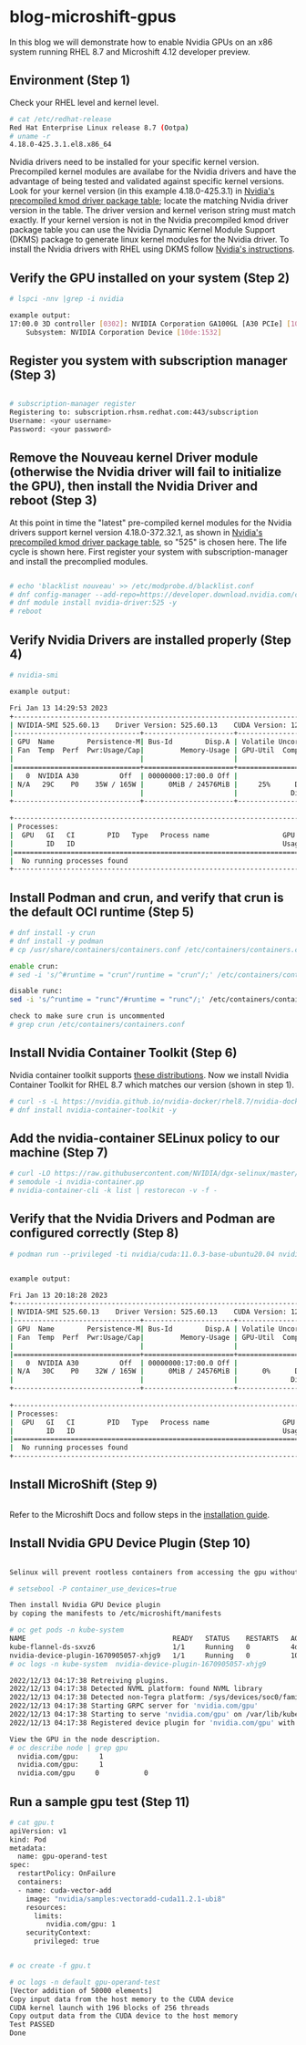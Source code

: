 # blog-microshift-gpus
In this blog we will demonstrate how to enable Nvidia GPUs on an x86 system running RHEL 8.7 and Microshift 4.12 developer preview. 
## Environment (Step 1)
Check your RHEL level and kernel level.
```bash
# cat /etc/redhat-release
Red Hat Enterprise Linux release 8.7 (Ootpa)
# uname -r 
4.18.0-425.3.1.el8.x86_64 
```
Nvidia drivers need to be installed for your specific kernel version. 
Precompiled kernel modules are availabe for the Nvidia drivers and have the advantage of being tested and validated against specific kernel versions. 
Look for your kernel version (in this example 4.18.0-425.3.1) in [Nvidia's precompiled kmod driver package table](https://developer.download.nvidia.com/compute/cuda/repos/rhel8/x86_64/precompiled/); locate the matching Nvidia driver version in the table.
The driver version and kernel verison string must match exactly.  If your kernel version is not in the Nvidia precompiled kmod driver package table you can use the Nvidia Dynamic Kernel Module Support (DKMS) package to generate linux kernel modules for the Nvidia driver. To install the Nvidia drivers with RHEL using DKMS follow [Nvidia's instructions](https://docs.nvidia.com/datacenter/tesla/tesla-installation-notes/index.html). 



## Verify the GPU installed on your system (Step 2)
```bash
# lspci -nnv |grep -i nvidia

example output:	
17:00.0 3D controller [0302]: NVIDIA Corporation GA100GL [A30 PCIe] [10de:20b7] (rev a1)
	Subsystem: NVIDIA Corporation Device [10de:1532]
```

## Register you system with subscription manager (Step 3) 

```bash

# subscription-manager register
Registering to: subscription.rhsm.redhat.com:443/subscription
Username: <your username>
Password: <your password>
```

## Remove the Nouveau kernel Driver module (otherwise the Nvidia driver will fail to initialize the GPU), then install the Nvidia Driver and reboot (Step 3)
At this point in time the "latest" pre-compiled kernel modules for the Nvidia drivers support kernel version 4.18.0-372.32.1, as shown in [Nvidia's precompiled kmod driver package table](https://developer.download.nvidia.com/compute/cuda/repos/rhel8/x86_64/precompiled/), so "525" is chosen here.  The life cycle is shown here.  First register your system with subscription-manager and install the precomplied modules. 
```bash

# echo 'blacklist nouveau' >> /etc/modprobe.d/blacklist.conf
# dnf config-manager --add-repo=https://developer.download.nvidia.com/compute/cuda/repos/rhel8/x86_64/cuda-rhel8.repo
# dnf module install nvidia-driver:525 -y
# reboot
```

## Verify Nvidia Drivers are installed properly (Step 4) 
```bash
# nvidia-smi 

example output:

Fri Jan 13 14:29:53 2023       
+-----------------------------------------------------------------------------+
| NVIDIA-SMI 525.60.13    Driver Version: 525.60.13    CUDA Version: 12.0     |
|-------------------------------+----------------------+----------------------+
| GPU  Name        Persistence-M| Bus-Id        Disp.A | Volatile Uncorr. ECC |
| Fan  Temp  Perf  Pwr:Usage/Cap|         Memory-Usage | GPU-Util  Compute M. |
|                               |                      |               MIG M. |
|===============================+======================+======================|
|   0  NVIDIA A30          Off  | 00000000:17:00.0 Off |                    0 |
| N/A   29C    P0    35W / 165W |      0MiB / 24576MiB |     25%      Default |
|                               |                      |             Disabled |
+-------------------------------+----------------------+----------------------+
                                                                               
+-----------------------------------------------------------------------------+
| Processes:                                                                  |
|  GPU   GI   CI        PID   Type   Process name                  GPU Memory |
|        ID   ID                                                   Usage      |
|=============================================================================|
|  No running processes found                                                 |
+-----------------------------------------------------------------------------+
```


## Install Podman and crun, and verify that crun is the default OCI runtime (Step 5)
```bash
# dnf install -y crun
# dnf install -y podman
# cp /usr/share/containers/containers.conf /etc/containers/containers.conf

enable crun:
# sed -i 's/^#runtime = "crun"/runtime = "crun"/;' /etc/containers/containers.conf

disable runc:
sed -i 's/^runtime = "runc"/#runtime = "runc"/;' /etc/containers/containers.conf

check to make sure crun is uncommented 
# grep crun /etc/containers/containers.conf
```

## Install Nvidia Container Toolkit (Step 6)
Nvidia container toolkit supports [these distributions](https://nvidia.github.io/nvidia-docker/). Now we install Nvidia Container Toolkit for RHEL 8.7 which matches our version (shown in step 1).
```bash
# curl -s -L https://nvidia.github.io/nvidia-docker/rhel8.7/nvidia-docker.repo | tee /etc/yum.repos.d/nvidia-docker.repo
# dnf install nvidia-container-toolkit -y
```

## Add the nvidia-container SELinux policy to our machine (Step 7)
```bash
# curl -LO https://raw.githubusercontent.com/NVIDIA/dgx-selinux/master/bin/RHEL8/nvidia-container.pp
# semodule -i nvidia-container.pp
# nvidia-container-cli -k list | restorecon -v -f -
```



## Verify that the Nvidia Drivers and Podman are configured correctly (Step 8) 
```bash
# podman run --privileged -ti nvidia/cuda:11.0.3-base-ubuntu20.04 nvidia-smi


example output: 

Fri Jan 13 20:18:28 2023       
+-----------------------------------------------------------------------------+
| NVIDIA-SMI 525.60.13    Driver Version: 525.60.13    CUDA Version: 12.0     |
|-------------------------------+----------------------+----------------------+
| GPU  Name        Persistence-M| Bus-Id        Disp.A | Volatile Uncorr. ECC |
| Fan  Temp  Perf  Pwr:Usage/Cap|         Memory-Usage | GPU-Util  Compute M. |
|                               |                      |               MIG M. |
|===============================+======================+======================|
|   0  NVIDIA A30          Off  | 00000000:17:00.0 Off |                    0 |
| N/A   30C    P0    32W / 165W |      0MiB / 24576MiB |      0%      Default |
|                               |                      |             Disabled |
+-------------------------------+----------------------+----------------------+
                                                                               
+-----------------------------------------------------------------------------+
| Processes:                                                                  |
|  GPU   GI   CI        PID   Type   Process name                  GPU Memory |
|        ID   ID                                                   Usage      |
|=============================================================================|
|  No running processes found                                                 |
+-----------------------------------------------------------------------------+

```

## Install MicroShift (Step 9) 

```bash

```
Refer to the Microshift Docs and follow steps in the [installation guide](https://microshift.io/docs/getting-started/). 



## Install Nvidia GPU Device Plugin (Step 10)
```bash

Selinux will prevent rootless containers from accessing the gpu without this setting.

# setsebool -P container_use_devices=true

Then install Nvidia GPU Device plugin
by coping the manifests to /etc/microshift/manifests

# oc get pods -n kube-system
NAME                                    READY   STATUS    RESTARTS   AGE
kube-flannel-ds-sxvz6                   1/1     Running   0          4d10h
nvidia-device-plugin-1670905057-xhjg9   1/1     Running   0          10h
# oc logs -n kube-system  nvidia-device-plugin-1670905057-xhjg9

2022/12/13 04:17:38 Retreiving plugins.
2022/12/13 04:17:38 Detected NVML platform: found NVML library
2022/12/13 04:17:38 Detected non-Tegra platform: /sys/devices/soc0/family file not found
2022/12/13 04:17:38 Starting GRPC server for 'nvidia.com/gpu'
2022/12/13 04:17:38 Starting to serve 'nvidia.com/gpu' on /var/lib/kubelet/device-plugins/nvidia-gpu.sock
2022/12/13 04:17:38 Registered device plugin for 'nvidia.com/gpu' with Kubelet

View the GPU in the node description.
# oc describe node | grep gpu
  nvidia.com/gpu:     1
  nvidia.com/gpu:     1
  nvidia.com/gpu     0           0

```
## Run a sample gpu test (Step 11)
```bash
# cat gpu.t
apiVersion: v1
kind: Pod
metadata:
  name: gpu-operand-test
spec:
  restartPolicy: OnFailure
  containers:
  - name: cuda-vector-add
    image: "nvidia/samples:vectoradd-cuda11.2.1-ubi8"
    resources:
      limits:
         nvidia.com/gpu: 1
    securityContext:
      privileged: true


# oc create -f gpu.t

# oc logs -n default gpu-operand-test
[Vector addition of 50000 elements]
Copy input data from the host memory to the CUDA device
CUDA kernel launch with 196 blocks of 256 threads
Copy output data from the CUDA device to the host memory
Test PASSED
Done


```
